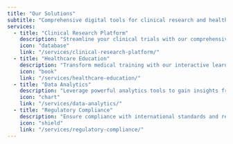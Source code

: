 ```yaml
---
title: "Our Solutions"
subtitle: "Comprehensive digital tools for clinical research and healthcare education"
services:
  - title: "Clinical Research Platform"
    description: "Streamline your clinical trials with our comprehensive eCRF platform, designed to enhance data collection and management."
    icon: "database"
    link: "/services/clinical-research-platform/"
  - title: "Healthcare Education"
    description: "Transform medical training with our interactive learning platform, featuring case studies and real-world scenarios."
    icon: "book"
    link: "/services/healthcare-education/"
  - title: "Data Analytics"
    description: "Leverage powerful analytics tools to gain insights from clinical data and improve research outcomes."
    icon: "chart"
    link: "/services/data-analytics/"
  - title: "Regulatory Compliance"
    description: "Ensure compliance with international standards and regulations through our built-in compliance tools."
    icon: "shield"
    link: "/services/regulatory-compliance/"
--- 
```

